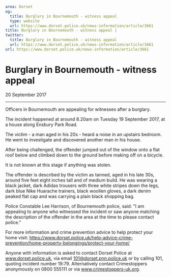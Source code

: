 ```yaml
area: Dorset
og:
  title: Burglary in Bournemouth - witness appeal
  type: website
  url: https://www.dorset.police.uk/news-information/article/3661
title: Burglary in Bournemouth - witness appeal |
twitter:
  title: Burglary in Bournemouth - witness appeal
  url: https://www.dorset.police.uk/news-information/article/3661
url: https://www.dorset.police.uk/news-information/article/3661
```

# Burglary in Bournemouth - witness appeal

20 September 2017

* * *

Officers in Bournemouth are appealing for witnesses after a burglary.

The incident happened at around 8.20am on Tuesday 19 September 2017, at a house along Ensbury Park Road.

The victim - a man aged in his 20s - heard a noise in an upstairs bedroom. He went to investigate and discovered another man in his house.

After being challenged, the offender jumped out of the window onto a flat roof below and climbed down to the ground before making off on a bicycle.

It is not known at this stage if anything was stolen.

The offender is described by the victim as tanned, aged in his late 30s, around five feet eight inches tall and of medium build. He was wearing a black jacket, dark Adidas trousers with three white stripes down the legs, dark blue Nike Huarache trainers, black woollen gloves, a dark denim peaked flat cap and was carrying a plain black shopping bag.

Police Constable Lee Harrison, of Bournemouth police, said: "I am appealing to anyone who witnessed the incident or saw anyone matching the description of the offender in the area at the time to please contact police."

For more information and crime prevention advice to help protect your home visit: https://www.dorset.police.uk/help-advice-crime-prevention/home-property-belongings/protect-your-home/

Anyone with information is asked to contact Dorset Police at www.dorset.police.uk, via email 101@dorset.pnn.police.uk or by calling 101, quoting incident number 19:79. Alternatively contact Crimestoppers anonymously on 0800 555111 or via www.crimestoppers-uk.org.
